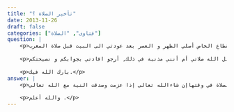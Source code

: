 ```yaml
---
title: "تأخير الصلاة ؟"
date: 2013-11-26
draft: false
categories: ["فتاوى", "الصلاة"]
question: |
    <p>موظفة في القطاع الخاص أصلي الظهر و العصر بعد عودتي الى البيت قبل صلاة المغرب.</p>
    
    <p>السؤال: هل يتقبل الله صلاتي أم أنني مذنبة في ذلك, أرجو افادتي بجوابكم و نصيحتكم.</p>
    
    <p>بارك الله فيك.</p>
answer: |
    <p>لا يجوز إخراج الصلاة عن وقتها لقوله تعالى : (إِنَّ الصَّلاةَ كانَتْ عَلَى الْمُؤْمِنِينَ كِتاباً مَوْقُوتاً ) فالصلاة لها أوقات تبدأ بها وتنتهي بها فلا يجوز إخراجها عن وقتها إلا لعذر ، والجمع بين الصلاتين كذلك لا يجوز إلا لعذر ، فيجب عليك أختي أن تصلي صلاة الظهر في وقتها والعصر في وقتها والصلاة لا تأخذ أكثر من عشر دقائق بل أقل فلا ينبغي أن نقدم الدنيا الفانية على الآخرة الباقية فالإنسان قد يأتيه الموت فجأة فما هو عذرك أمام الله تعالى في إخراجك صلاة الظهر عن وقتها ؟ !وأظن أنك تستطيعين الصلاة في وقتهاإن شاءالله تعالى إذا عزمت وصدقت النية مع الله تعالى .</p>
    
    <p>والله أعلم .</p>
---
```


